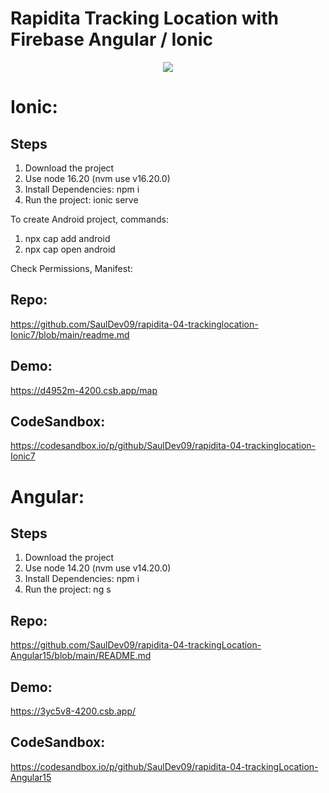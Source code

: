 # Rapidita Tracking Location with Firebase Angular / Ionic

<p align="center">  
<img src="https://github.com/SaulDev09/rapidita-04-trackingLocation-Angular15/assets/54446713/503da0c9-7d6e-4b1f-9865-a32f26fe0be6"
</p>

# Ionic:

## Steps

1. Download the project
2. Use node 16.20 (nvm use v16.20.0)
3. Install Dependencies: npm i
4. Run the project: ionic serve

To create Android project, commands:
1. npx cap add android
2. npx cap open android

Check Permissions, Manifest:
<uses-permission android:name="android.permission.ACCESS_COARSE_LOCATION" />
<uses-permission android:name="android.permission.ACCESS_FINE_LOCATION" />
<uses-feature android:name="android.hardware.location.gps" />

## Repo:

https://github.com/SaulDev09/rapidita-04-trackinglocation-Ionic7/blob/main/readme.md

## Demo:

https://d4952m-4200.csb.app/map

## CodeSandbox:

https://codesandbox.io/p/github/SaulDev09/rapidita-04-trackinglocation-Ionic7


# Angular:

## Steps

1. Download the project
2. Use node 14.20 (nvm use v14.20.0)
3. Install Dependencies: npm i
4. Run the project: ng s

## Repo:

https://github.com/SaulDev09/rapidita-04-trackingLocation-Angular15/blob/main/README.md

## Demo:

https://3yc5v8-4200.csb.app/

## CodeSandbox:

https://codesandbox.io/p/github/SaulDev09/rapidita-04-trackingLocation-Angular15
